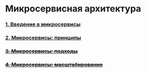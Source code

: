 # Микросервисная архитектура

### [1. Введение в микросервисы](/devops-07-microservices/microservices-01-intro/README.md)

### [2. Микросервисы: принципы](/devops-07-microservices/microservices-02-principles/README.md)

### ~~[3. Микросервисы: подходы](/devops-07-microservices/microservices-03-approaches/README.md)~~

### ~~[4. Микросервисы: масштабирование](/devops-07-microservices/microservices-04-scaling/README.md)~~
